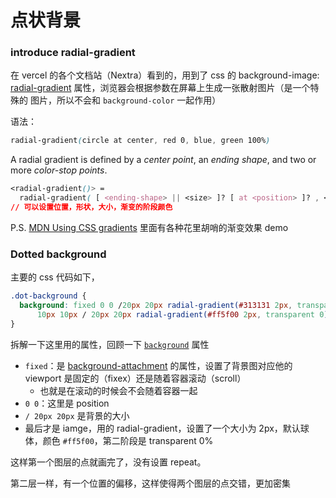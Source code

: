 # 点状背景

### introduce radial-gradient

在 vercel 的各个文档站（Nextra）看到的，用到了 css 的 background-image: [radial-gradient](https://developer.mozilla.org/en-US/docs/Web/CSS/gradient/radial-gradient) 属性，浏览器会根据参数在屏幕上生成一张散射图片（是一个特殊的 图片，所以不会和 `background-color` 一起作用）

语法：

```css
radial-gradient(circle at center, red 0, blue, green 100%)
```

A radial gradient is defined by a _center point_, an _ending shape_, and two or more _color-stop points_.

```css
<radial-gradient()> =
  radial-gradient( [ <ending-shape> || <size> ]? [ at <position> ]? , <color-stop-list> )
// 可以设置位置，形状，大小，渐变的阶段颜色
```

P.S. [MDN Using CSS gradients](https://developer.mozilla.org/en-US/docs/Web/CSS/CSS_images/Using_CSS_gradients) 里面有各种花里胡哨的渐变效果 demo

### Dotted background

主要的 css 代码如下，

```css
.dot-background {
  background: fixed 0 0 /20px 20px radial-gradient(#313131 2px, transparent 0), fixed
      10px 10px / 20px 20px radial-gradient(#ff5f00 2px, transparent 0);
}
```

拆解一下这里用的属性，回顾一下 [`background`](../background) 属性

- `fixed`：是 [background-attachment](https://developer.mozilla.org/en-US/docs/Web/CSS/background-attachment) 的属性，设置了背景图对应他的 viewport 是固定的（fixex）还是随着容器滚动（scroll）
  - 也就是在滚动的时候会不会随着容器一起
- `0 0`：这里是 position
- `/ 20px 20px` 是背景的大小
- 最后才是 iamge，用的 radial-gradient，设置了一个大小为 2px，默认球体，颜色 `#ff5f00`，第二阶段是 transparent 0%

这样第一个图层的点就画完了，没有设置 repeat。

第二层一样，有一个位置的偏移，这样使得两个图层的点交错，更加密集

